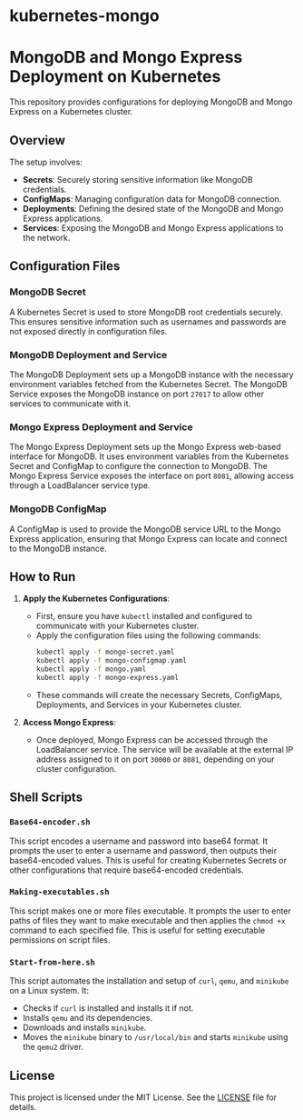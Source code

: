 # kubernetes-mongo
# MongoDB and Mongo Express Deployment on Kubernetes

This repository provides configurations for deploying MongoDB and Mongo Express on a Kubernetes cluster. 

## Overview

The setup involves:
- **Secrets**: Securely storing sensitive information like MongoDB credentials.
- **ConfigMaps**: Managing configuration data for MongoDB connection.
- **Deployments**: Defining the desired state of the MongoDB and Mongo Express applications.
- **Services**: Exposing the MongoDB and Mongo Express applications to the network.

## Configuration Files

### MongoDB Secret

A Kubernetes Secret is used to store MongoDB root credentials securely. This ensures sensitive information such as usernames and passwords are not exposed directly in configuration files.

### MongoDB Deployment and Service

The MongoDB Deployment sets up a MongoDB instance with the necessary environment variables fetched from the Kubernetes Secret. The MongoDB Service exposes the MongoDB instance on port `27017` to allow other services to communicate with it.

### Mongo Express Deployment and Service

The Mongo Express Deployment sets up the Mongo Express web-based interface for MongoDB. It uses environment variables from the Kubernetes Secret and ConfigMap to configure the connection to MongoDB. The Mongo Express Service exposes the interface on port `8081`, allowing access through a LoadBalancer service type.

### MongoDB ConfigMap

A ConfigMap is used to provide the MongoDB service URL to the Mongo Express application, ensuring that Mongo Express can locate and connect to the MongoDB instance.

## How to Run

1. **Apply the Kubernetes Configurations**:
   - First, ensure you have `kubectl` installed and configured to communicate with your Kubernetes cluster.
   - Apply the configuration files using the following commands:
     ```bash
     kubectl apply -f mongo-secret.yaml
     kubectl apply -f mongo-configmap.yaml
     kubectl apply -f mongo.yaml
     kubectl apply -f mongo-express.yaml
     ```
   - These commands will create the necessary Secrets, ConfigMaps, Deployments, and Services in your Kubernetes cluster.

2. **Access Mongo Express**:
   - Once deployed, Mongo Express can be accessed through the LoadBalancer service. The service will be available at the external IP address assigned to it on port `30000` or `8081`, depending on your cluster configuration.

## Shell Scripts

### `Base64-encoder.sh`

This script encodes a username and password into base64 format. It prompts the user to enter a username and password, then outputs their base64-encoded values. This is useful for creating Kubernetes Secrets or other configurations that require base64-encoded credentials.

### `Making-executables.sh`

This script makes one or more files executable. It prompts the user to enter paths of files they want to make executable and then applies the `chmod +x` command to each specified file. This is useful for setting executable permissions on script files.

### `Start-from-here.sh`

This script automates the installation and setup of `curl`, `qemu`, and `minikube` on a Linux system. It:
- Checks if `curl` is installed and installs it if not.
- Installs `qemu` and its dependencies.
- Downloads and installs `minikube`.
- Moves the `minikube` binary to `/usr/local/bin` and starts `minikube` using the `qemu2` driver.

## License

This project is licensed under the MIT License. See the [LICENSE](LICENSE) file for details.

